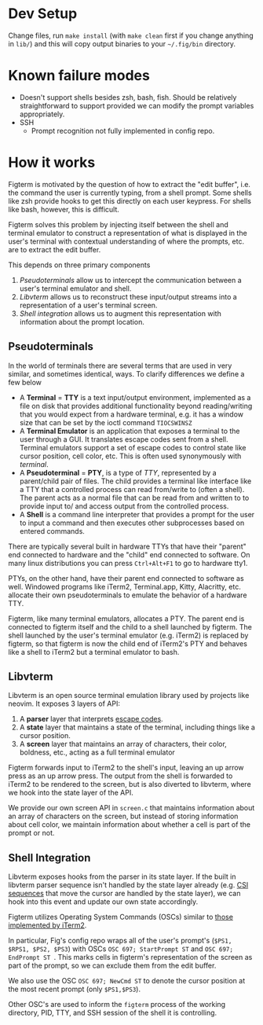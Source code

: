 # Dev Setup

Change files, run `make install` (with `make clean` first if you change
anything in `lib/`) and this will copy output binaries to your
`~/.fig/bin` directory.

# Known failure modes
- Doesn't support shells besides zsh, bash, fish. Should be relatively
    straightforward to support provided we can modify the prompt variables
    appropriately.
- SSH
    - Prompt recognition not fully implemented in config repo.

# How it works

Figterm is motivated by the question of how to extract the "edit buffer",
i.e. the command the user is currently typing, from a shell prompt. Some
shells like zsh provide hooks to get this directly on each user keypress.
For shells like bash, however, this is difficult.

Figterm solves this problem by injecting itself between the shell and
terminal emulator to construct a representation of what is displayed in
the user's terminal with contextual understanding of where the prompts,
etc. are to extract the edit buffer.

This depends on three primary components

1. _Pseudoterminals_ allow us to intercept the communication between a user's
    terminal emulator and shell.
2. _Libvterm_ allows us to reconstruct these input/output streams into
    a representation of a user's terminal screen.
3. _Shell integration_ allows us to augment this representation with
    information about the prompt location.

## Pseudoterminals

In the world of terminals there are several terms that are used in very
similar, and sometimes identical, ways. To clarify differences we define
a few below

- A **Terminal** = **TTY** is a text input/output environment, implemented
    as a file on disk that provides additional functionality beyond
    reading/writing that you would expect from a hardware terminal, e.g.
    it has a window size that can be set by the ioctl command `TIOCSWINSZ`
- A **Terminal Emulator** is an application that exposes a terminal to the
    user through a GUI. It translates escape codes sent from a shell.
    Terminal emulators support a set of escape codes to control state like
    cursor position, cell color, etc. This is often used synonymously with
    _terminal_.
- A **Pseudoterminal** = **PTY**, is a type of _TTY_, represented by a parent/child
    pair of files. The child provides a terminal like interface like a TTY
    that a controlled process can read from/write to (often a shell). The
    parent acts as a normal file that can be read from and written to to
    provide input to/ and access output from the controlled process.
- A **Shell** is a command line interpreter that provides a prompt for the
    user to input a command and then executes other subprocesses based on
    entered commands.

There are typically several built in hardware TTYs that have their
"parent" end connected to hardware and the "child" end connected to
software. On many linux distributions you can press `Ctrl+Alt+F1` to go to
hardware tty1.

PTYs, on the other hand, have their parent end connected to software as
well. Windowed programs like iTerm2, Terminal.app, Kitty, Alacritty, etc.
allocate their own pseudoterminals to emulate the behavior of a hardware
TTY.

Figterm, like many terminal emulators, allocates a PTY. The parent end is
connected to figterm itself and the child to a shell launched by figterm.
The shell launched by the user's terminal emulator (e.g. iTerm2) is
replaced by figterm, so that figterm is now the child end of iTerm2's PTY
and behaves like a shell to iTerm2 but a terminal emulator to bash.

## Libvterm

Libvterm is an open source terminal emulation library used by projects
like neovim. It exposes 3 layers of API:

1. A **parser** layer that interprets [escape codes](http://rtfm.etla.org/xterm/ctlseq.html).
2. A **state** layer that maintains a state of the terminal, including
    things like a cursor position.
3. A **screen** layer that maintains an array of characters, their color,
    boldness, etc., acting as a full terminal emulator

Figterm forwards input to iTerm2 to the shell's input, leaving an up
arrow press as an up arrow press. The output from the shell is forwarded
to iTerm2 to be rendered to the screen, but is also diverted to libvterm,
where we hook into the state layer of the API.

We provide our own screen API in `screen.c` that maintains information
about an array of characters on the screen, but instead of storing
information about cell color, we maintain information about whether a cell
is part of the prompt or not.

## Shell Integration

Libvterm exposes hooks from the parser in its state layer. If the built in
libvterm parser sequence isn't handled by the state layer already (e.g.
[CSI sequences](https://en.wikipedia.org/wiki/ANSI_escape_code#CSI_(Control_Sequence_Introducer)_sequences)
that move the cursor are handled by the state layer), we can hook into
this event and update our own state accordingly.

Figterm utilizes Operating System Commands (OSCs) similar to [those
implemented by iTerm2](https://iterm2.com/documentation-escape-codes.html).

In particular, Fig's config repo wraps all of the user's prompt's (`$PS1,
$RPS1, $PS2, $PS3`) with OSCs `OSC 697; StartPrompt ST` and `OSC 697;
EndPrompt ST `. This marks cells in figterm's representation of the screen
as part of the prompt, so we can exclude them from the edit buffer.

We also use the OSC `OSC 697; NewCmd ST` to denote the cursor position at
the most recent prompt (only `$PS1,$PS3`).

Other OSC's are used to inform the `figterm` process of the working
directory, PID, TTY, and SSH session of the shell it is controlling.
